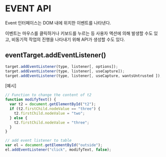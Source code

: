 # EVENT API

Event 인터페이스는 DOM 내에 위치한 이벤트를 나타낸다. 

이벤트는 마우스를 클릭하거나 키보드를 누르는 등 사용자 액션에 의해 발생할 수도 있고, 비동기적 작업의 진행을 나타내기 위해 API가 생성할 수도 있다.



## eventTarget.addEventListener()

```js
target.addEventListener(type, listener[, options]);
target.addEventListener(type, listener[, useCapture]);
target.addEventListener(type, listener[, useCapture, wantsUntrusted ]); // Gecko/Mozilla only
```

[예시]

```javascript
// Function to change the content of t2
function modifyText() {
  var t2 = document.getElementById("t2");
  if (t2.firstChild.nodeValue == "three") {
    t2.firstChild.nodeValue = "two";
  } else {
    t2.firstChild.nodeValue = "three";
  }
}

// add event listener to table
var el = document.getElementById("outside");
el.addEventListener("click", modifyText, false);
```

